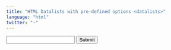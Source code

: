 ```yaml
---
title: "HTML Datalists with pre-defined options <datalists>"
language: "html"
twitter: "-"
---
```


<input list="libraries" name="library" id="library">
  <datalist id="libraries">
    <option value="ReactJS">
    <option value="AngularJS">
    <option value="JQuery">
    <option value="D3.js">
    <option value="Glimmer">
  </datalist>
<input type="submit">